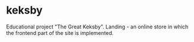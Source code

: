 # keksby
Educational project "The Great Keksby". Landing - an online store in which the frontend part of the site is implemented.
